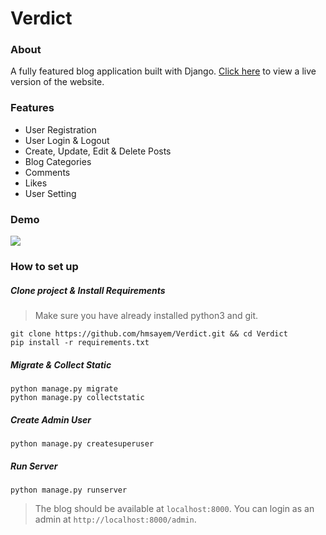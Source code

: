 # Verdict
### About
A fully featured blog application built with Django.
[Click here](http://hmsayem.pythonanywhere.com) to view a live version of the website.

### Features

- User Registration
- User Login & Logout
- Create, Update, Edit & Delete Posts
- Blog Categories
- Comments
- Likes
- User Setting

### Demo

<img src="media/images/demo.gif">

### How to set up
##### Clone project & Install Requirements
> Make sure you have already installed python3 and git.
```
git clone https://github.com/hmsayem/Verdict.git && cd Verdict
pip install -r requirements.txt
```
##### Migrate & Collect Static
```
python manage.py migrate
python manage.py collectstatic
```
##### Create Admin User
```
python manage.py createsuperuser
```
##### Run Server
```
python manage.py runserver
```
>  The blog should be available at `localhost:8000`. You can login as an admin at `http://localhost:8000/admin`.
